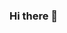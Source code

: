 ### Hi there 👋

<!--
**guoshuangyang/guoshuangyang** is a ✨ _special_ ✨ repository because its `README.md` (this file) appears on your GitHub profile.

- 🇨🇳 I am now working in Suzhou, Jiangsu Province
- 🌱 I’m currently learning Vite2 Vue3 TypeScript
- 🎗️ There's no more description

-->

